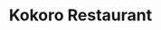 ---
layout: place
title: "Kokoro Restaurant"
permalink: /colorado/arvada/kokoro-restaurant.html
stateAbbr: CO
stateName: Colorado
cityName: Arvada
seo:
  name: "Kokoro Restaurant"
  type: Restaurant
  links: null
description: "Kokoro Restaurant serves delicious sushi in Arvada, Colorado. Try fresh Japanese dishes for a great dining experience. "
place_id: ChIJsUFc7TSGa4cRyAM70oz8dl0
photos:
  - name: >-
      places/ChIJsUFc7TSGa4cRyAM70oz8dl0/photos/AeeoHcKm_8LAQiTkKEnSoWgxe9ycDa-TpWcO9dbzGhQ7saqZHEyx4hPbMdSLORyXU-FhZwGXawDNV2wAp6uaeKo4EPfb_aWSKbDaAFo3IrJZ5c68qF6jCgZgWpzkp0SJCbaGPB5h9w_v-h2Ehv8umVAkD_gCPk-WWsuwtJb8L8EdJ_kgdl9jLQDPGKY7pJ1HZdeiVLZwV48VyXeMbfcuCulvH-IC-zDDd8e9C6bSmEpDwIOPyffeLqoaXFtCxK82yoF5lTO_kHzUXzYzl2L8qvPcR6EHtdz943BZRkV206D3gceQJA
    widthPx: 555
    heightPx: 370
    authorAttributions:
      - displayName: Kokoro Restaurant
        uri: https://maps.google.com/maps/contrib/108710497348447405913
        photoUri: >-
          https://lh3.googleusercontent.com/a-/ALV-UjWViT9Y69cbH94tO7o_M87rIxIEAkDHWVn_OSfLUyH2ExwvzW83=s100-p-k-no-mo
    flagContentUri: >-
      https://www.google.com/local/imagery/report/?cb_client=maps_api_places.places_api&image_key=!1e10!2sAF1QipMT5vc0GmzMFc68Mh_96Dqapl_Aq27aBT_Ml3FL&hl=en-US
    googleMapsUri: >-
      https://www.google.com/maps/place//data=!3m4!1e2!3m2!1sAF1QipMT5vc0GmzMFc68Mh_96Dqapl_Aq27aBT_Ml3FL!2e10!4m2!3m1!1s0x876b8634ed5c41b1:0x5d76fc8cd23b03c8
  - name: >-
      places/ChIJsUFc7TSGa4cRyAM70oz8dl0/photos/AeeoHcJ8Yk6YFcJ68qit30Od0VvFeICRbsd2kAvpQC4rRUfAets9SmZ8OLODH7pcVqXyounjYcoz5dD74ANf6v6xcenbhwEAA7iFJYkiBxEvi6fMUBHGAXarQY-l5IK6IM18j2cF9QCGzHg-cgxANQwNzkLVsRN3PcXuarqQYvbDp6RfX6ReiuQ91JDseKdygzKsKBM_W5fTdjltWJuCoeo5YB1mjDG4Wchd2JIfJgxZAg5BTp4kS7qtIayUxEgS2bkAgwTHJGl7YfH2nw8kSt1WD80d2TqzR05KCGXZ3D35IAqKpg
    widthPx: 803
    heightPx: 535
    authorAttributions:
      - displayName: Kokoro Restaurant
        uri: https://maps.google.com/maps/contrib/108710497348447405913
        photoUri: >-
          https://lh3.googleusercontent.com/a-/ALV-UjWViT9Y69cbH94tO7o_M87rIxIEAkDHWVn_OSfLUyH2ExwvzW83=s100-p-k-no-mo
    flagContentUri: >-
      https://www.google.com/local/imagery/report/?cb_client=maps_api_places.places_api&image_key=!1e10!2sAF1QipOc_BkdH6cv0euSFVQFt91CQipjjSPAHE5Z1NCt&hl=en-US
    googleMapsUri: >-
      https://www.google.com/maps/place//data=!3m4!1e2!3m2!1sAF1QipOc_BkdH6cv0euSFVQFt91CQipjjSPAHE5Z1NCt!2e10!4m2!3m1!1s0x876b8634ed5c41b1:0x5d76fc8cd23b03c8
  - name: >-
      places/ChIJsUFc7TSGa4cRyAM70oz8dl0/photos/AeeoHcKXMhlV6_nHkOYq_UQwturPTI9jTgOcYVbn2VpTt1N41wpXB58kRfFDSLlARYaKX2BbU-9IGesewZAs9hlatFA_N0rH-f2ezNIIHLIS0qqBzZfuzpTNgSRvveGxzbsQ60WfApun54MhjqZowQMWLIcV-SD-UB1xQju34p3E62wjjLuNTVewSiK2-CfumYGa-gimvL8y4LDdLzozoUF7fqUBey1eHXpXcjPs7CcT0mXKOu1E0a26atXeJgTJjnpy_6L8LDj9zU5v2tBa00zSSgW4233qh0mztwfZUawN36fFROqc1bQEyegi6HYfPXhfhD7nH-yuzNCnVQ5LID8THdNGFfDkvps7BGJZajw9SPUEHX-AI95PgavZ9xj2UE0r8Wxuk608-nk7QVcedqM8-wQmXY_UUNtuufmkeMl7oworBUA8
    widthPx: 4032
    heightPx: 2268
    authorAttributions:
      - displayName: Gaby Perlinger
        uri: https://maps.google.com/maps/contrib/112841405343935558503
        photoUri: >-
          https://lh3.googleusercontent.com/a-/ALV-UjWfaYqLqZB8wtaaPi7ZPygWL4pgEwxcpX39MtgDxAWV0GAbWfcX=s100-p-k-no-mo
    flagContentUri: >-
      https://www.google.com/local/imagery/report/?cb_client=maps_api_places.places_api&image_key=!1e10!2sCIHM0ogKEICAgIDxy6bb3wE&hl=en-US
    googleMapsUri: >-
      https://www.google.com/maps/place//data=!3m4!1e2!3m2!1sCIHM0ogKEICAgIDxy6bb3wE!2e10!4m2!3m1!1s0x876b8634ed5c41b1:0x5d76fc8cd23b03c8
  - name: >-
      places/ChIJsUFc7TSGa4cRyAM70oz8dl0/photos/AeeoHcL1fdAQbKOKsbsHLU3Or7zIWvab-Cv7U5ZugIDkPVHEpZIt5pbj4dEGuxQbY6gUm_-45SYMsGxkJrY3_pIEzTcGO5JtFVflee0OfuLL9pw1x3TJtyN3eNRAu1YdTf771IDBSwfp2gaQERYnVQEoSxXxsXaaKdbfpElfthDemqHllYcyGTplFsTHTSXYecmWRSfEwZ-n3IMZjS_Vm1iw8fNstFuppFFDGP-iCsSOQiRIo6e516TyGxoexaOB5lpst0KYG0eogqqXuOpuLeaOGWPEDMe6HbILR8Alq49i2hh8g7BpCbxlwKaEbNMz5WOs1hs3uaeNmUzZJiFvz_8V5luMv61JZoi3Us_mJFPCEjIlgcQO5qClhugq3x88Bn5_Qba0CNfGRw7UkUs7sc4-nqO2hswMofER8k80Uo3bPSkSUw
    widthPx: 4032
    heightPx: 3024
    authorAttributions:
      - displayName: Nicky Newell
        uri: https://maps.google.com/maps/contrib/106709537148444842964
        photoUri: >-
          https://lh3.googleusercontent.com/a/ACg8ocIO1UyW5jegUdnnyB1c8klp_K0t0D3fHM30Rm9zqVeg04BXqQ=s100-p-k-no-mo
    flagContentUri: >-
      https://www.google.com/local/imagery/report/?cb_client=maps_api_places.places_api&image_key=!1e10!2sCIHM0ogKEICAgIDRxpSQVw&hl=en-US
    googleMapsUri: >-
      https://www.google.com/maps/place//data=!3m4!1e2!3m2!1sCIHM0ogKEICAgIDRxpSQVw!2e10!4m2!3m1!1s0x876b8634ed5c41b1:0x5d76fc8cd23b03c8
  - name: >-
      places/ChIJsUFc7TSGa4cRyAM70oz8dl0/photos/AeeoHcIWYS9iu711qyes0YenpPk30V4e0CzmOgHVuBruHLe0qEjXad6ZgfrxLzcnrR4sf83JoLd38EumYI63MoCy3-Qb0C9JFom4CBNV9Fsx8wK8EKqvzqh9OwhIWxuZdHcC13TxKPC7zEP3i85HexObgPq8T6raYbX_3bJZuqHb3PbJ_wX4eNLdn4O03Gwdkq9Oed0OlulgCE0TV7mpFLPZZISrLiqCkYeC1u_t0cnGu-pw_Xw6nER3vtoymwsRlByacdKzQg7t72xq998oP0OXQpcfuY-vksy53MVuJo14PHSgZxyysGgG1kt01E4MGfKPNLTua0oRj6Ru7ZEmP6tpJvtvEPi0bX8WH4XMIXg-yb2agLRF-ctF6g1uBatOdsFER5KsLySaX0og7V711YNhMRTr_la8xJqHx5UNk0fLnfVGCg
    widthPx: 4000
    heightPx: 3000
    authorAttributions:
      - displayName: David Zou
        uri: https://maps.google.com/maps/contrib/103859572299821542589
        photoUri: >-
          https://lh3.googleusercontent.com/a-/ALV-UjVwZpMFZGJhVplBzkKdEM0RdnkZgcumVjygrvobVC8OCzaoeMU=s100-p-k-no-mo
    flagContentUri: >-
      https://www.google.com/local/imagery/report/?cb_client=maps_api_places.places_api&image_key=!1e10!2sCIHM0ogKEICAgICL55_BaQ&hl=en-US
    googleMapsUri: >-
      https://www.google.com/maps/place//data=!3m4!1e2!3m2!1sCIHM0ogKEICAgICL55_BaQ!2e10!4m2!3m1!1s0x876b8634ed5c41b1:0x5d76fc8cd23b03c8
  - name: >-
      places/ChIJsUFc7TSGa4cRyAM70oz8dl0/photos/AeeoHcJMye9gAvYlGkfyj_kKAId8BPMb8nb8gFSubWhf9fHh4UFGdGzZv5EhLjb4Di9a8RAXPqhDJFk46aI_kXlEzj31k1QzZVW3f957hw4K_4pLC7rWh1T_6ZcF5CfLsYynSeFTMlV5o3mNjjXioYJa5gaXD5Tzz-m1Ip75-jLhVfm715ckRAV-TfVrUxuVH2ZkVUI_56D76XqEpKVIGDgmjBBXlWE36xynqH5u2R8-EmcxRF-lyr5Y_AQBsb82o6fwqzNMSYHjwo7bhTL4K1Dkb78Xnqyzx0G0Fp7Js_roWIFfLPSPHlLbDUdFDLOmOZjGH4Bz3uNlE_8CbaCI27VnYeuZ4uxJJNYya080gytPFfuX1eTZC71r2fFw2IpdsP1ePrCNXuaRACYlb9XUNHhSKQ5PntO6tm05SMOIzZ4PUwHoe70d
    widthPx: 2268
    heightPx: 4032
    authorAttributions:
      - displayName: Patrick Tully
        uri: https://maps.google.com/maps/contrib/116237923258753194844
        photoUri: >-
          https://lh3.googleusercontent.com/a/ACg8ocKM28HBIu_mg2gScNueK5oeo8eh9ecuQ5aKWI00ejtfLFQVP_mG=s100-p-k-no-mo
    flagContentUri: >-
      https://www.google.com/local/imagery/report/?cb_client=maps_api_places.places_api&image_key=!1e10!2sCIHM0ogKEICAgICJhMfvtQE&hl=en-US
    googleMapsUri: >-
      https://www.google.com/maps/place//data=!3m4!1e2!3m2!1sCIHM0ogKEICAgICJhMfvtQE!2e10!4m2!3m1!1s0x876b8634ed5c41b1:0x5d76fc8cd23b03c8
  - name: >-
      places/ChIJsUFc7TSGa4cRyAM70oz8dl0/photos/AeeoHcKYnaAxvTwl_re4gcWROgi9QsesX0-lcrk_DN8lM-A95GGSrl894-2sKH6Vh8_evoyz2Sma2tw4Sc7QErmo3MtayqdBs5ObzpQQyEy8wbhxslHaETBM3UO8nVNtPeakbM0oZWdh5x2OlpQX1Iu1JrD1Z_58e9Vl2GruOgUu8ykmnwOUvYRpTqmCQ62l849O2dQcA_mNefAQNRvoQaQx2RKPSrehnrg_DcVZ13mPnDQSjL5INMUIdwWHQLi0HShY0w5RPjOAFlbsuD15o3t36vcnqQr9o1sbDDXZ-rb54O3tE4830STW0s0z5ZESXdmyloVrUTJa-rKjSyLYrnG1fBqeiPqS9AzvEuQvIVHuRyO-EZwlgqsAisdRdTkKusMN6iK54lG-iR-0gWBOP2dmBG2uYqCwJrVLAh2jGUDND52kIA
    widthPx: 3000
    heightPx: 4000
    authorAttributions:
      - displayName: TrailBlazer5280
        uri: https://maps.google.com/maps/contrib/116407566884175176787
        photoUri: >-
          https://lh3.googleusercontent.com/a-/ALV-UjXu9j6_EVKvXYipudPscJsxYSpn517ohcAg9ojMhKxvHREDWhg=s100-p-k-no-mo
    flagContentUri: >-
      https://www.google.com/local/imagery/report/?cb_client=maps_api_places.places_api&image_key=!1e10!2sCIHM0ogKEICAgID2nKnzZg&hl=en-US
    googleMapsUri: >-
      https://www.google.com/maps/place//data=!3m4!1e2!3m2!1sCIHM0ogKEICAgID2nKnzZg!2e10!4m2!3m1!1s0x876b8634ed5c41b1:0x5d76fc8cd23b03c8
  - name: >-
      places/ChIJsUFc7TSGa4cRyAM70oz8dl0/photos/AeeoHcJE1phIPebkruQM4X3STYKQdETJKksdT7dSbwN-4GIeir1vIbrT0KmLdsy3Y8FslPgqGyJ_ignh3Nkq5WtXryKjL8sd6w4yTbMpn2ItExLpAUm3XEV1V_0I87SeAw-AZYq4k-eCpCBvkx2ciabYkFbHML4Yu6jjb15rADlifZOtGim5_0jo9YOWZjUgqb7SHLdM-RDgLMdueYKDoakvSt_Fa1-9mEoK9MehQf3R-QD0WNiM-tdZyVeXdG_TJpONnPXawtaUA8AJ7Fq9Fqh9oE3D9TXPs9ozkp4n8L5u5lQF9Q
    widthPx: 960
    heightPx: 640
    authorAttributions:
      - displayName: Kokoro Restaurant
        uri: https://maps.google.com/maps/contrib/108710497348447405913
        photoUri: >-
          https://lh3.googleusercontent.com/a-/ALV-UjWViT9Y69cbH94tO7o_M87rIxIEAkDHWVn_OSfLUyH2ExwvzW83=s100-p-k-no-mo
    flagContentUri: >-
      https://www.google.com/local/imagery/report/?cb_client=maps_api_places.places_api&image_key=!1e10!2sAF1QipPWNBprhliDoGZhbmQQVWPVII0u1pX8dg5w7lvt&hl=en-US
    googleMapsUri: >-
      https://www.google.com/maps/place//data=!3m4!1e2!3m2!1sAF1QipPWNBprhliDoGZhbmQQVWPVII0u1pX8dg5w7lvt!2e10!4m2!3m1!1s0x876b8634ed5c41b1:0x5d76fc8cd23b03c8
  - name: >-
      places/ChIJsUFc7TSGa4cRyAM70oz8dl0/photos/AeeoHcLfP7LjwY79q_tj_tTasKbwGHcDguBweFkzFExoJPJtxj08IXEurwi2-HOXG6vITrNjQp-9OcY-IgSwmtZ17vD7PXXEi7u6MNo6Prd_5nKnu5MZM_XblLGhs2oNl0ObCn5YEILuoT48OvOevj9NuvyBA_EAiQN6tLBbhOFjGd8oSPH9MVIflTAxnbUY457UcDyBrhXSskvC_zh1CpKhTmc3YIh7S1K7SLzgpY6M0KwOpdyloj_pgSB4bw2MvF4KWWaDYxu9PvGmZrEh-hXe6khs3gIgEUREOc4f9gfUtwcepOiNOoBRuzqq3CO9IEe2EWt51Z8dS7Dh5bcPMs6OxLqyp6Th6BSB3w3l2j3zXyS294d6bB1jadc0gMD1jdkCVnoXz7lmzLOZolAA4omPqkmEqMlYn5EbKYZVB9URn0U
    widthPx: 348
    heightPx: 348
    authorAttributions:
      - displayName: Lucy Shoup
        uri: https://maps.google.com/maps/contrib/104359205061952272671
        photoUri: >-
          https://lh3.googleusercontent.com/a/ACg8ocLtlV1ZwkWRSQH_mf3oKKyIrlLwDkWrSD_Wy2DjamFNAhEXuA=s100-p-k-no-mo
    flagContentUri: >-
      https://www.google.com/local/imagery/report/?cb_client=maps_api_places.places_api&image_key=!1e10!2sCIHM0ogKEICAgICJnY-5bg&hl=en-US
    googleMapsUri: >-
      https://www.google.com/maps/place//data=!3m4!1e2!3m2!1sCIHM0ogKEICAgICJnY-5bg!2e10!4m2!3m1!1s0x876b8634ed5c41b1:0x5d76fc8cd23b03c8
  - name: >-
      places/ChIJsUFc7TSGa4cRyAM70oz8dl0/photos/AeeoHcKItHWiSHEyK4jiaQrwIZKoLedHq1PXgYxYKM_pjOHQX9ST-gJhv5rd42IqPM3TxRutrdenIhond-t0LG_zZdwNXQGP4kfPu2Bz7SFzcXH8yhYNmN2lnku-Vykupt6TbUC_Vh2uq9UnluVuMyf2FnrlHVD2DUNAOZwvgbfsNkqanlc3tpkXoVaZFVCbNhQM3N3jpWmCerHOuRekyo9FDhabIJ0qDwARedugGxUiLSl_Ffyl_pV7A4WVj8PLrI4zKbfj8iUCvUuWN98F_ThNvk0wBIAN83ZhFil-dlmGYrWxYBceuN8_7sCDOANGOsQOF7p5EqZsbblPqzaPhL_1w3lB9SAuUO1k5CVHllWGVtDNnnjt9gWeQUZYk5csjCGcoa48AXB1Ra2Uxu5uRff1dgon4_knBxcEpjcuIaNlknd1WgTt
    widthPx: 4000
    heightPx: 3000
    authorAttributions:
      - displayName: Kim A
        uri: https://maps.google.com/maps/contrib/113965171159782134470
        photoUri: >-
          https://lh3.googleusercontent.com/a-/ALV-UjWGUEAVnH3roWbIFNsX_tTTtMa7qj3dZuYpPEFePX4ouuKUuaA=s100-p-k-no-mo
    flagContentUri: >-
      https://www.google.com/local/imagery/report/?cb_client=maps_api_places.places_api&image_key=!1e10!2sCIHM0ogKEICAgICxxY-XuQE&hl=en-US
    googleMapsUri: >-
      https://www.google.com/maps/place//data=!3m4!1e2!3m2!1sCIHM0ogKEICAgICxxY-XuQE!2e10!4m2!3m1!1s0x876b8634ed5c41b1:0x5d76fc8cd23b03c8
address: 5535 Wadsworth Blvd, Arvada, CO 80002, USA
street: 5535 Wadsworth Blvd
city: Arvada
state: CO
zip: '80002'
country: USA
neighborhood: I-70 Corridor
latitude: '39.797318'
longitude: '-105.077744'
accessibility_options:
  wheelchairAccessibleParking: true
  wheelchairAccessibleEntrance: true
  wheelchairAccessibleRestroom: true
  wheelchairAccessibleSeating: true
business_status: OPERATIONAL
name: Kokoro Restaurant
google_maps_links:
  directionsUri: >-
    https://www.google.com/maps/dir//''/data=!4m7!4m6!1m1!4e2!1m2!1m1!1s0x876b8634ed5c41b1:0x5d76fc8cd23b03c8!3e0
  placeUri: https://maps.google.com/?cid=6734847974531859400
  writeAReviewUri: >-
    https://www.google.com/maps/place//data=!4m3!3m2!1s0x876b8634ed5c41b1:0x5d76fc8cd23b03c8!12e1
  reviewsUri: >-
    https://www.google.com/maps/place//data=!4m4!3m3!1s0x876b8634ed5c41b1:0x5d76fc8cd23b03c8!9m1!1b1
  photosUri: >-
    https://www.google.com/maps/place//data=!4m3!3m2!1s0x876b8634ed5c41b1:0x5d76fc8cd23b03c8!10e5
primary_type: Japanese Restaurant
opening_hours:
  regular: null
  current: null
secondary_opening_hours:
  regular:
    weekdayDescriptions: null
    type: null
  current:
    weekdayDescriptions: null
    type: null
phone: null
price_level: null
price_range: null
rating: null
rating_count: 0
website: null
reviews: null
parking_options: null
payment_options: null
allow_dogs: null
curbside_pickup: null
delivery: null
dine_in: null
good_for_children: null
good_for_groups: null
good_for_sports: null
live_music: null
menu_for_children: null
outdoor_seating: null
reservable: null
restroom: null
serves_beer: null
serves_breakfast: null
serves_brunch: null
serves_cocktails: null
serves_coffee: null
serves_dinner: null
serves_dessert: null
serves_lunch: null
serves_vegetarian_food: null
serves_wine: null
takeout: null
update_category: essentials
summary: null

---
